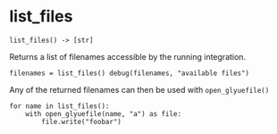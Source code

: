 # list\_files

`list_files() -> [str]`

Returns a list of filenames accessible by the running integration.

```
filenames = list_files() debug(filenames, "available files")
```

Any of the returned filenames can then be used with `open_glyuefile()`&#x20;

```
for name in list_files(): 
    with open_glyuefile(name, "a") as file: 
        file.write("foobar")
```
